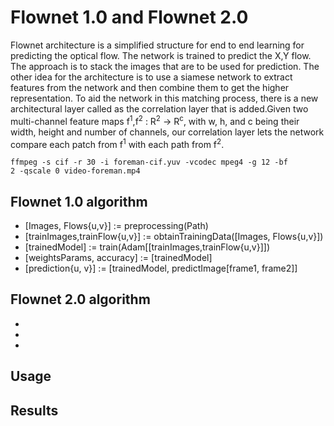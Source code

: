 # Flownet 1.0 and Flownet 2.0
Flownet architecture is a simplified structure for end to end learning for predicting the optical flow. The network is trained to predict the X,Y flow. The approach is to stack the images that are to be used for prediction. The other idea for the architecture is to use a siamese network to extract features from the network and then combine them to get the higher representation. To aid the network in this matching process, there is a new architectural layer called as the correlation layer that is added.Given two multi-channel feature maps f<sup>1</sup>,f<sup>2</sup> : R<sup>2</sup> &rarr; R<sup>c</sup>, with w, h, and c being their width, height and number of channels, our correlation layer lets the network compare each patch from f<sup>1</sup> with each path from f<sup>2</sup>. 

<code>ffmpeg -s cif -r 30 -i foreman-cif.yuv -vcodec mpeg4 -g 12 -bf 2 -qscale 0 video-foreman.mp4</code>
## Flownet 1.0 algorithm

<ul>
  <li>[Images, Flows{u,v}] := preprocessing(Path)</li>
  <li>[trainImages,trainFlow{u,v}] := obtainTrainingData([Images, Flows{u,v}])</li>
  <li>[trainedModel] := train(Adam[[trainImages,trainFlow{u,v}]])</li>
  <li>[weightsParams, accuracy] := [trainedModel]</li>
  <li>[prediction{u, v}] := [trainedModel, predictImage[frame1, frame2]]</li>
</ul>

## Flownet 2.0 algorithm

<ul>
  <li></li>
  <li></li>
  <li></li>
</ul>


## Usage

## Results
